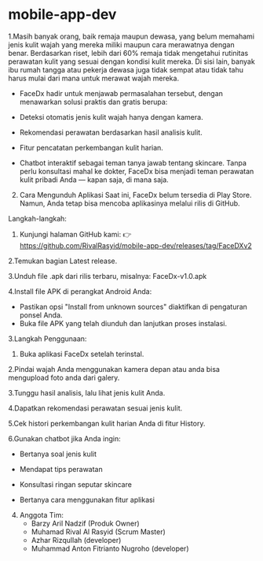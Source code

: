 # mobile-app-dev
1.Masih banyak orang, baik remaja maupun dewasa, yang belum memahami jenis kulit wajah yang mereka miliki maupun cara merawatnya dengan benar. Berdasarkan riset, lebih dari 60% remaja tidak mengetahui rutinitas perawatan kulit yang sesuai dengan kondisi kulit mereka. Di sisi lain, banyak ibu rumah tangga atau pekerja dewasa juga tidak sempat atau tidak tahu harus mulai dari mana untuk merawat wajah mereka.

- FaceDx hadir untuk menjawab permasalahan tersebut, dengan menawarkan solusi praktis dan gratis berupa:

- Deteksi otomatis jenis kulit wajah hanya dengan kamera.

- Rekomendasi perawatan berdasarkan hasil analisis kulit.

- Fitur pencatatan perkembangan kulit harian.

- Chatbot interaktif sebagai teman tanya jawab tentang skincare.
Tanpa perlu konsultasi mahal ke dokter, FaceDx bisa menjadi teman perawatan kulit pribadi Anda — kapan saja, di mana saja.

2. Cara Mengunduh Aplikasi
Saat ini, FaceDx belum tersedia di Play Store. Namun, Anda tetap bisa mencoba aplikasinya melalui rilis di GitHub.

Langkah-langkah:
  1. Kunjungi halaman GitHub kami:
    👉 https://github.com/RivalRasyid/mobile-app-dev/releases/tag/FaceDXv2

  2.Temukan bagian Latest release.

  3.Unduh file .apk dari rilis terbaru, misalnya:
  FaceDx-v1.0.apk

  4.Install file APK di perangkat Android Anda:
  - Pastikan opsi "Install from unknown sources" diaktifkan di pengaturan ponsel Anda.
  - Buka file APK yang telah diunduh dan lanjutkan proses instalasi.

3.Langkah Penggunaan:
  1. Buka aplikasi FaceDx setelah terinstal.

  2.Pindai wajah Anda menggunakan kamera depan atau anda bisa mengupload foto anda dari galery.

  3.Tunggu hasil analisis, lalu lihat jenis kulit Anda.

  4.Dapatkan rekomendasi perawatan sesuai jenis kulit.

  5.Cek histori perkembangan kulit harian Anda di fitur History.

  6.Gunakan chatbot jika Anda ingin:

   - Bertanya soal jenis kulit

   - Mendapat tips perawatan

   - Konsultasi ringan seputar skincare

   - Bertanya cara menggunakan fitur aplikasi

4. Anggota Tim:
   - Barzy Aril Nadzif (Produk Owner)
   - Muhamad Rival Al Rasyid (Scrum Master)
   - Azhar Rizqullah (developer)
   - Muhammad Anton Fitrianto Nugroho (developer)
